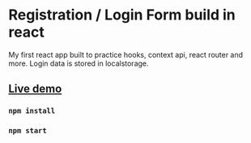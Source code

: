 # Registration / Login Form build in react

My first react app built to practice hooks, context api, react router and more.
Login data is stored in localstorage.

## [Live demo](https://stachujone5.github.io/registration-login-form)

### `npm install`

### `npm start`
